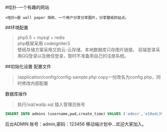 
#哇扑-一个有趣的网站

    <哇扑>是 wall paper 简称，一个用户分享分享图片，分享壁纸的站点。

##环境配置
>php5.5 + mysql + redis  
>php框架采用 codeigniter3  
>壁纸存储方案采用又拍云-云存储，本地数据库只存图片链接。
>前端登录采用QQ登录以及微信登录，暂时不准备用自己的注册系统。

##初始化设置
配置文件
>/application/config/config-sample.php copy一份改名为config.php，同时修改内部配置

数据库操作

>执行/sql/wallp.sql
>插入管理员账号
```sql
INSERT INTO admins (username,pwd,create_time) VALUES ('admin','e10adc3949ba59abbe56e057f20f883e','1447487000');
```
后台ADMIN 账号：admin,密码：123456
移动端计划中...欢迎大家加入。